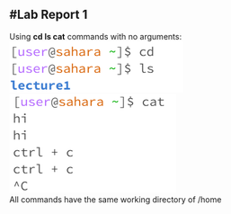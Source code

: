#Lab Report 1
---
Using **cd ls cat** commands with no arguments:  
![Image](EmptyCdLs.png)  
![Image](EmptyCat.png)  
All commands have the same working directory of /home  
